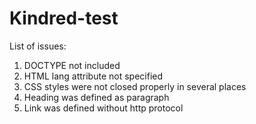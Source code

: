 # Kindred-test 
List of issues: 
1. DOCTYPE not included
2. HTML lang attribute not specified
3. CSS styles were not closed properly in several places
4. Heading was defined as paragraph 
5. Link was defined without http protocol 
